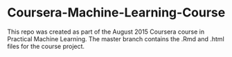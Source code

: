 # Coursera-Machine-Learning-Course

This repo was created as part of the August 2015 Coursera course in Practical Machine Learning.  The master branch contains the .Rmd and .html files for the course project.  
